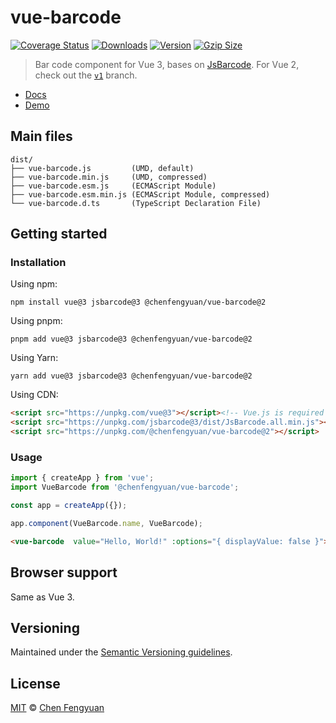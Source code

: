 # vue-barcode

[![Coverage Status](https://img.shields.io/codecov/c/github/fengyuanchen/vue-barcode.svg)](https://codecov.io/gh/fengyuanchen/vue-barcode) [![Downloads](https://img.shields.io/npm/dm/@chenfengyuan/vue-barcode.svg)](https://www.npmjs.com/package/@chenfengyuan/vue-barcode) [![Version](https://img.shields.io/npm/v/@chenfengyuan/vue-barcode.svg)](https://www.npmjs.com/package/@chenfengyuan/vue-barcode) [![Gzip Size](https://img.shields.io/bundlephobia/minzip/@chenfengyuan/vue-barcode.svg)](https://unpkg.com/@chenfengyuan/vue-barcode/dist/vue-barcode.js)

> Bar code component for Vue 3, bases on [JsBarcode](https://github.com/lindell/JsBarcode). For Vue 2, check out the [`v1`](https://github.com/fengyuanchen/vue-barcode/tree/v1) branch.

- [Docs](src/README.md)
- [Demo](https://fengyuanchen.github.io/vue-barcode)

## Main files

```text
dist/
├── vue-barcode.js         (UMD, default)
├── vue-barcode.min.js     (UMD, compressed)
├── vue-barcode.esm.js     (ECMAScript Module)
├── vue-barcode.esm.min.js (ECMAScript Module, compressed)
└── vue-barcode.d.ts       (TypeScript Declaration File)
```

## Getting started

### Installation

Using npm:

```shell
npm install vue@3 jsbarcode@3 @chenfengyuan/vue-barcode@2
```

Using pnpm:

```shell
pnpm add vue@3 jsbarcode@3 @chenfengyuan/vue-barcode@2
```

Using Yarn:

```shell
yarn add vue@3 jsbarcode@3 @chenfengyuan/vue-barcode@2
```

Using CDN:

```html
<script src="https://unpkg.com/vue@3"></script><!-- Vue.js is required -->
<script src="https://unpkg.com/jsbarcode@3/dist/JsBarcode.all.min.js"></script><!-- JsBarcode is required -->
<script src="https://unpkg.com/@chenfengyuan/vue-barcode@2"></script>
```

### Usage

```js
import { createApp } from 'vue';
import VueBarcode from '@chenfengyuan/vue-barcode';

const app = createApp({});

app.component(VueBarcode.name, VueBarcode);
```

```html
<vue-barcode  value="Hello, World!" :options="{ displayValue: false }"></vue-barcode>
```

## Browser support

Same as Vue 3.

## Versioning

Maintained under the [Semantic Versioning guidelines](https://semver.org/).

## License

[MIT](https://opensource.org/licenses/MIT) © [Chen Fengyuan](https://chenfengyuan.com/)
